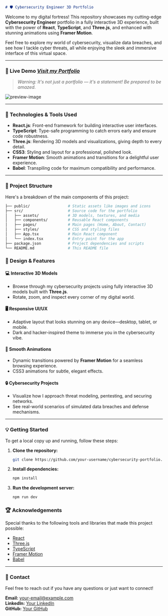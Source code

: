```markdown
# 🛡️ Cybersecurity Engineer 3D Portfolio
```


Welcome to my digital fortress! This repository showcases my cutting-edge **Cybersecurity Engineer** portfolio in a fully interactive 3D experience, built with the power of **React**, **TypeScript**, and **Three.js**, and enhanced with stunning animations using **Framer Motion**.

Feel free to explore my world of cybersecurity, visualize data breaches, and see how I tackle cyber threats, all while enjoying the sleek and immersive interface of this virtual space.

---

### 🚀 Live Demo  *[Visit my Portfolio](https://marcosjova.netlify.app)*

> _Warning: It's not just a portfolio — it's a statement! Be prepared to be amazed._

![preview-image](https://github.com/user-attachments/assets/1f979354-cb43-4372-bd16-4b72cb05dea5)

---

### 🧠 Technologies & Tools Used

- **React.js**: Front-end framework for building interactive user interfaces.
- **TypeScript**: Type-safe programming to catch errors early and ensure code robustness.
- **Three.js**: Rendering 3D models and visualizations, giving depth to every detail.
- **CSS3**: Styling and layout for a professional, polished look.
- **Framer Motion**: Smooth animations and transitions for a delightful user experience.
- **Babel**: Transpiling code for maximum compatibility and performance.

---

### 📂 Project Structure

Here's a breakdown of the main components of this project:

```bash
├── public/                 # Static assets like images and icons
├── src/                    # Source code for the portfolio
│   ├── assets/             # 3D models, textures, and media
│   ├── components/         # Reusable React components
│   ├── pages/              # Main pages (Home, About, Contact)
│   ├── styles/             # CSS and styling files
│   ├── App.tsx             # Main React component
│   └── index.tsx           # Entry point for the app
├── package.json            # Project dependencies and scripts
└── README.md               # This README file
```



### 🎨 Design & Features

#### 💻 **Interactive 3D Models**
- Browse through my cybersecurity projects using fully interactive 3D models built with **Three.js**.
- Rotate, zoom, and inspect every corner of my digital world.

#### 🖥️ **Responsive UI/UX**
- Adaptive layout that looks stunning on any device—desktop, tablet, or mobile.
- Dark and hacker-inspired theme to immerse you in the cybersecurity vibe.

#### 🔄 **Smooth Animations**
- Dynamic transitions powered by **Framer Motion** for a seamless browsing experience.
- CSS3 animations for subtle, elegant effects.

#### 🔒 **Cybersecurity Projects**
- Visualize how I approach threat modeling, pentesting, and securing networks.
- See real-world scenarios of simulated data breaches and defense mechanisms.

---

### 💡 Getting Started

To get a local copy up and running, follow these steps:

1. **Clone the repository:**

   ```bash
   git clone https://github.com/your-username/cybersecurity-portfolio.git
   ```

2. **Install dependencies:**

   ```bash
   npm install
   ```

3. **Run the development server:**

   ```bash
   npm run dev
   ```



### 🏆 Acknowledgements

Special thanks to the following tools and libraries that made this project possible:

- [React](https://reactjs.org/)
- [Three.js](https://threejs.org/)
- [TypeScript](https://www.typescriptlang.org/)
- [Framer Motion](https://www.framer.com/motion/)
- [Babel](https://babeljs.io/)

---

### 🤝 Contact

Feel free to reach out if you have any questions or just want to connect!

**Email:** your-email@example.com  
**LinkedIn:** [Your LinkedIn](https://www.linkedin.com/in/your-profile)  
**GitHub:** [Your GitHub](https://github.com/your-username)

